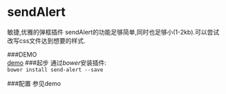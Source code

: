 # sendAlert
敏捷,优雅的弹框插件
sendAlert的功能足够简单,同时也足够小(1-2kb).可以尝试改写css文件达到想要的样式.

###DEMO  
[demo](http://wittsay.cc/notebook/demo/cool-scroll/)
###起步
通过*bower*安装插件:  
	`bower install send-alert --save`
	    
###配置 
   参见demo
